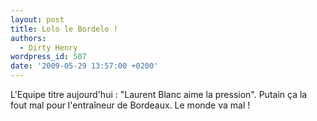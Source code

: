 ```yaml
---
layout: post
title: Lolo le Bordelo !
authors:
  - Dirty Henry
wordpress_id: 507
date: '2009-05-29 13:57:00 +0200'
---
```

L'Equipe titre aujourd'hui : "Laurent Blanc aime la pression". Putain ça la fout mal pour l'entraîneur de Bordeaux. Le monde va mal !
